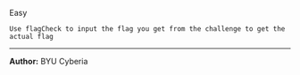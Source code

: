 Easy

``Use flagCheck to input the flag you get from the challenge to get the actual flag``

---
**Author:** BYU Cyberia

